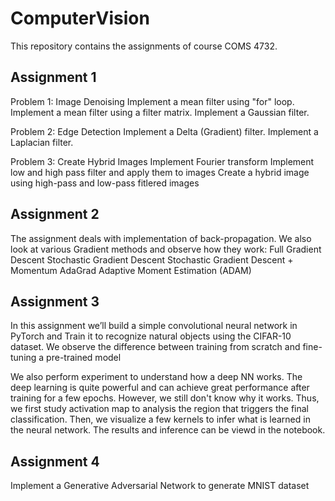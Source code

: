 # ComputerVision

This repository contains the assignments of course COMS 4732.

## Assignment 1
Problem 1: Image Denoising
    Implement a mean filter using "for" loop.
    Implement a mean filter using a filter matrix.
    Implement a Gaussian filter.

Problem 2: Edge Detection
    Implement a Delta (Gradient) filter.
    Implement a Laplacian filter.

Problem 3: Create Hybrid Images
    Implement Fourier transform
    Implement low and high pass filter and apply them to images
    Create a hybrid image using high-pass and low-pass fitlered images

## Assignment 2
The assignment deals with implementation of back-propagation.
We also look at various Gradient methods and observe how they work:
    Full Gradient Descent
    Stochastic Gradient Descent
    Stochastic Gradient Descent + Momentum
    AdaGrad
    Adaptive Moment Estimation (ADAM)

## Assignment 3
In this assignment we’ll build a simple convolutional neural network
in PyTorch and Train it to recognize natural objects using the CIFAR-10 dataset.
We observe the difference between training from scratch and fine-tuning a
pre-trained model

We also perform experiment to understand how a deep NN works.
The deep learning is quite powerful and can achieve great performance after training for a few epochs.
However, we still don't know why it works.
Thus, we first study activation map to analysis the region that triggers the final classification.
Then, we visualize a few kernels to infer what is learned in the neural network.
The results and inference can be viewd in the notebook.

## Assignment 4
Implement a Generative Adversarial Network to generate MNIST dataset